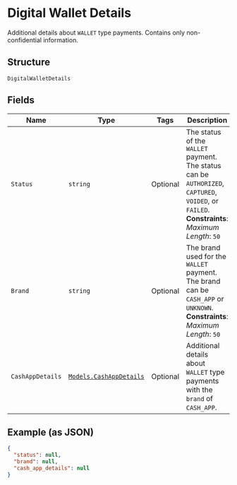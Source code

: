 
# Digital Wallet Details

Additional details about `WALLET` type payments. Contains only non-confidential information.

## Structure

`DigitalWalletDetails`

## Fields

| Name | Type | Tags | Description |
|  --- | --- | --- | --- |
| `Status` | `string` | Optional | The status of the `WALLET` payment. The status can be `AUTHORIZED`, `CAPTURED`, `VOIDED`, or<br>`FAILED`.<br>**Constraints**: *Maximum Length*: `50` |
| `Brand` | `string` | Optional | The brand used for the `WALLET` payment. The brand can be `CASH_APP` or `UNKNOWN`.<br>**Constraints**: *Maximum Length*: `50` |
| `CashAppDetails` | [`Models.CashAppDetails`](../../doc/models/cash-app-details.md) | Optional | Additional details about `WALLET` type payments with the `brand` of `CASH_APP`. |

## Example (as JSON)

```json
{
  "status": null,
  "brand": null,
  "cash_app_details": null
}
```

